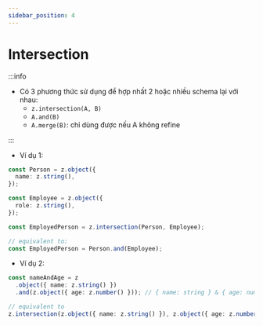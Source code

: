 ```yaml
---
sidebar_position: 4
---
```


# Intersection

:::info

- Có 3 phương thức sử dụng để hợp nhất 2 hoặc nhiều schema lại với nhau:
  - `z.intersection(A, B)`
  - `A.and(B)`
  - `A.merge(B)`: chỉ dùng được nếu A không refine

:::

- Ví dụ 1:

```ts
const Person = z.object({
  name: z.string(),
});

const Employee = z.object({
  role: z.string(),
});

const EmployedPerson = z.intersection(Person, Employee);

// equivalent to:
const EmployedPerson = Person.and(Employee);
```

- Ví dụ 2:

```ts
const nameAndAge = z
  .object({ name: z.string() })
  .and(z.object({ age: z.number() })); // { name: string } & { age: number }

// equivalent to
z.intersection(z.object({ name: z.string() }), z.object({ age: z.number() }));
```
